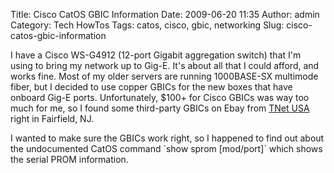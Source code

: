 Title: Cisco CatOS GBIC Information
Date: 2009-06-20 11:35
Author: admin
Category: Tech HowTos
Tags: catos, cisco, gbic, networking
Slug: cisco-catos-gbic-information

I have a Cisco WS-G4912 (12-port Gigabit aggregation switch) that I'm
using to bring my network up to Gig-E. It's about all that I could
afford, and works fine. Most of my older servers are running 1000BASE-SX
multimode fiber, but I decided to use copper GBICs for the new boxes
that have onboard Gig-E ports. Unfortunately, $100+ for Cisco GBICs was
way too much for me, so I found some third-party GBICs on Ebay from
[TNet USA][] right in Fairfield, NJ.

I wanted to make sure the GBICs work right, so I happened to find out
about the undocumented CatOS command \`show sprom [mod/port]\` which
shows the serial PROM information.

  [TNet USA]: http://members.ebay.com/ws/eBayISAPI.dll?ViewUserPage&userid=tnetusa
